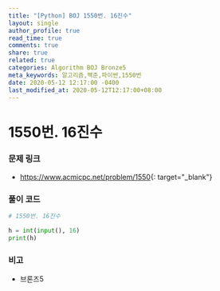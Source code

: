 ```yaml
---
title: "[Python] BOJ 1550번. 16진수"
layout: single
author_profile: true
read_time: true
comments: true
share: true
related: true
categories: Algorithm BOJ Bronze5
meta_keywords: 알고리즘,백준,파이썬,1550번
date: 2020-05-12 12:17:00 -0400
last_modified_at: 2020-05-12T12:17:00+08:00
---
```


# 1550번. 16진수

### 문제 링크

- <https://www.acmicpc.net/problem/1550>{: target="\_blank"}

### 풀이 코드

```python
# 1550번. 16진수

h = int(input(), 16)
print(h)
```

### 비고

- 브론즈5
